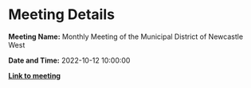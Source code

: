 # Meeting Details

**Meeting Name:** Monthly Meeting of the Municipal District of Newcastle West

**Date and Time:** 2022-10-12 10:00:00

**<a href="https://www.limerick.ie/council/whats-on/monthly-meeting-municipal-district-newcastle-west-77" target="_blank">Link to meeting</a>**
